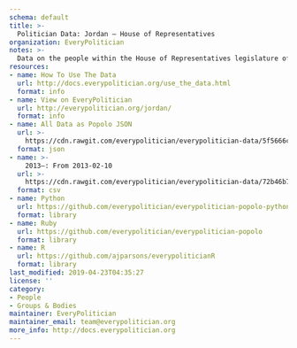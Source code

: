 ```yaml
---
schema: default
title: >-
  Politician Data: Jordan — House of Representatives
organization: EveryPolitician
notes: >-
  Data on the people within the House of Representatives legislature of Jordan.
resources:
- name: How To Use The Data
  url: http://docs.everypolitician.org/use_the_data.html
  format: info
- name: View on EveryPolitician
  url: http://everypolitician.org/jordan/
  format: info
- name: All Data as Popolo JSON
  url: >-
    https://cdn.rawgit.com/everypolitician/everypolitician-data/5f5666c75545d8088577c74bb93221fe02e6e7d2/data/Jordan/House_of_Representatives/ep-popolo-v1.0.json
  format: json
- name: >-
    2013–: From 2013-02-10
  url: >-
    https://cdn.rawgit.com/everypolitician/everypolitician-data/72b46b73b86a68fb27df49f9aaa946d3cb86547f/data/Jordan/House_of_Representatives/term-2013.csv
  format: csv
- name: Python
  url: https://github.com/everypolitician/everypolitician-popolo-python
  format: library
- name: Ruby
  url: https://github.com/everypolitician/everypolitician-popolo
  format: library
- name: R
  url: https://github.com/ajparsons/everypoliticianR
  format: library
last_modified: 2019-04-23T04:35:27
license: ''
category:
- People
- Groups & Bodies
maintainer: EveryPolitician
maintainer_email: team@everypolitician.org
more_info: http://docs.everypolitician.org
---
```

